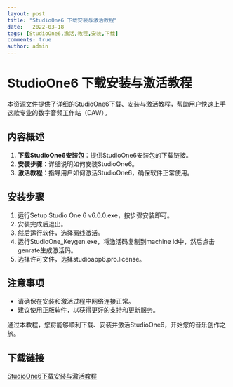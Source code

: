 ```yaml
---
layout: post
title: "StudioOne6 下载安装与激活教程"
date:   2022-03-18
tags: [StudioOne6,激活,教程,安装,下载]
comments: true
author: admin
---
```

# StudioOne6 下载安装与激活教程

本资源文件提供了详细的StudioOne6下载、安装与激活教程，帮助用户快速上手这款专业的数字音频工作站（DAW）。

## 内容概述

1. **下载StudioOne6安装包**：提供StudioOne6安装包的下载链接。
2. **安装步骤**：详细说明如何安装StudioOne6。
3. **激活教程**：指导用户如何激活StudioOne6，确保软件正常使用。

## 安装步骤

1. 运行Setup Studio One 6 v6.0.0.exe，按步骤安装即可。
2. 安装完成后退出。
3. 然后运行软件，选择离线激活。
4. 运行StudioOne_Keygen.exe，将激活码复制到machine id中，然后点击genrate生成激活码。
5. 选择许可文件，选择studioapp6.pro.license。

## 注意事项

- 请确保在安装和激活过程中网络连接正常。
- 建议使用正版软件，以获得更好的支持和更新服务。

通过本教程，您将能够顺利下载、安装并激活StudioOne6，开始您的音乐创作之旅。

## 下载链接

[StudioOne6下载安装与激活教程](https://pan.quark.cn/s/38dd5d2cbca4)